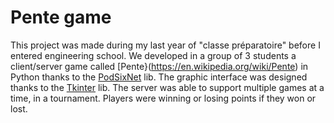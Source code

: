 # Pente game
This project was made during my last year of "classe préparatoire" before I entered engineering school.
We developed in a group of 3 students a client/server game called [Pente}(https://en.wikipedia.org/wiki/Pente) in Python thanks to the [PodSixNet](https://github.com/chr15m/PodSixNet/tree/master) lib.
The graphic interface was designed thanks to the [Tkinter](https://github.com/python/cpython/tree/3.12/Lib/tkinter) lib.
The server was able to support multiple games at a time, in a tournament. Players were winning or losing points if they won or lost.
